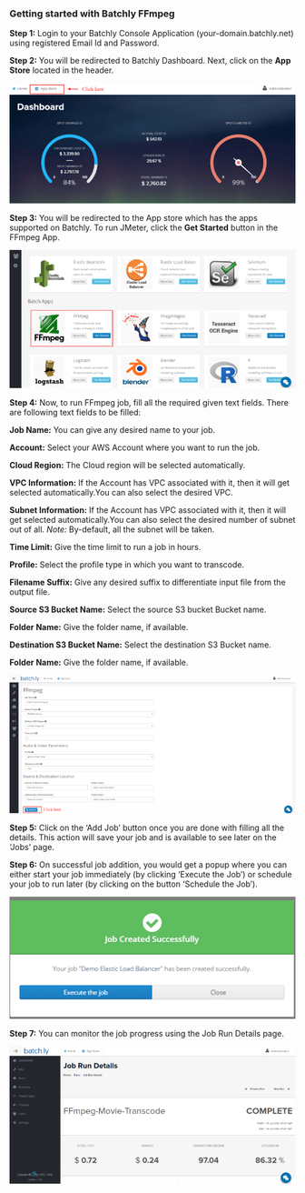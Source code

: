 ### Getting started with Batchly FFmpeg

**Step 1:**  Login to your Batchly Console Application (your-domain.batchly.net) using registered Email Id and Password.

**Step 2:** You will be redirected to Batchly Dashboard. Next, click on the **App Store** located in the header.

![ffmpeg](../img/jmeter1.png)

**Step 3:** You will be redirected to the App store which has the apps supported on Batchly. To run JMeter, click the **Get Started** button in the FFmpeg App.

![ffmpeg](../img/ffmpeg1.png)

**Step 4:** Now, to run FFmpeg job, fill all the required given text fields. There are following text fields to be filled:

**Job Name:** You can give any desired name to your job.

**Account:** Select your AWS Account where you want to run the job.

**Cloud Region:**  The Cloud region will be selected automatically. 

**VPC Information:** If the Account has VPC associated with it, then it will get selected automatically.You can also select the desired VPC.

**Subnet Information:** If the Account has VPC associated with it, then it will get selected automatically.You can also select the desired number of subnet out of all. 
*Note:* By-default, all the subnet will be taken.

**Time Limit:** Give the time limit to run a job in hours.

**Profile:** Select the profile type in which you want to transcode.

**Filename Suffix:** Give any desired suffix to differentiate input file from the output file.

**Source S3 Bucket Name:** Select the source S3 bucket Bucket name.

**Folder Name:** Give the folder name, if available.

**Destination S3 Bucket Name:** Select the destination S3 Bucket name.

**Folder Name:** Give the folder name, if available.

![ffmpeg](../img/ffmpeg2.png)

**Step 5:** Click on the ‘Add Job’ button once you are done with filling all the details. This action will save your job and is available to see later on the ‘Jobs’ page.

**Step 6:** On successful job addition, you would get a popup where you can either start your job immediately (by clicking ‘Execute the Job’) or schedule your job to run later (by clicking on the button ‘Schedule the Job’).

![ffmpeg](../img/popup.png)

**Step 7:** You can monitor the job progress using the Job Run Details page.

![ffmpeg](../img/ffmpeg4.png)












